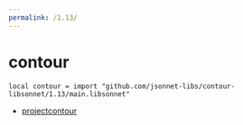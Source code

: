 ```yaml
---
permalink: /1.13/
---
```


# contour

```jsonnet
local contour = import "github.com/jsonnet-libs/contour-libsonnet/1.13/main.libsonnet"
```



* [projectcontour](projectcontour/index.md)